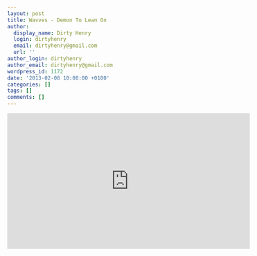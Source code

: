 ```yaml
---
layout: post
title: Wavves - Demon To Lean On
author:
  display_name: Dirty Henry
  login: dirtyhenry
  email: dirtyhenry@gmail.com
  url: ''
author_login: dirtyhenry
author_email: dirtyhenry@gmail.com
wordpress_id: 1172
date: '2013-02-08 10:00:00 +0100'
categories: []
tags: []
comments: []
---
```

<iframe width="560" height="314" src="http://www.youtube.com/embed/lG8HCFQa3OQ" frameborder="0" allowfullscreen></iframe>
